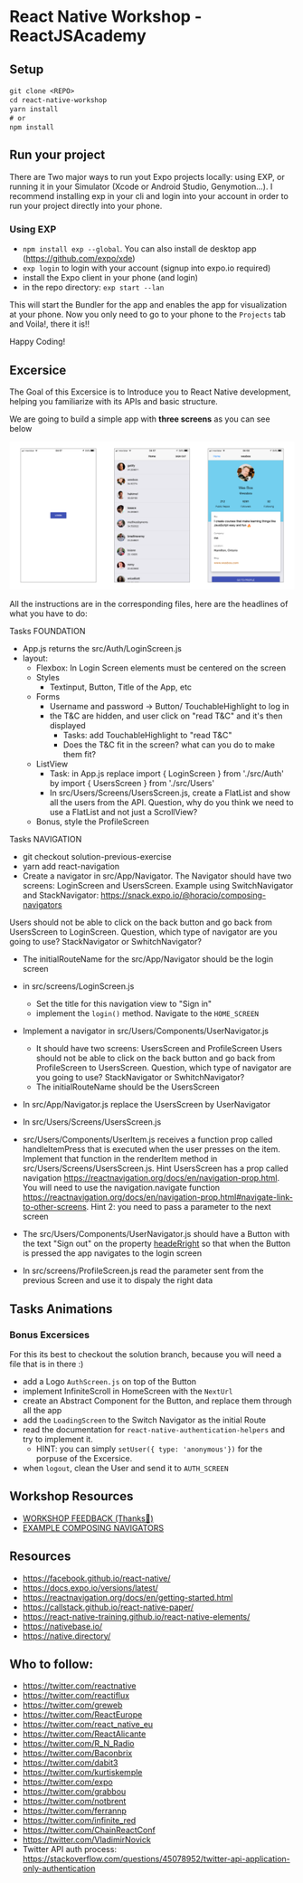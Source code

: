 # React Native Workshop - ReactJSAcademy

## Setup

```
git clone <REPO>
cd react-native-workshop
yarn install
# or
npm install
```

## Run your project

There are Two major ways to run yout Expo projects locally: using EXP, or running it in your Simulator (Xcode or Android Studio, Genymotion...). I recommend installing exp in your cli and login into your account in order to run your project directly into your phone.

### Using EXP

- `npm install exp --global`. You can also install de desktop app (https://github.com/expo/xde)
- `exp login` to login with your account (signup into expo.io required)
- install the Expo client in your phone (and login)
- in the repo directory: `exp start --lan`

This will start the Bundler for the app and enables the app for visualization at your phone. Now you only need to go to your phone to the `Projects` tab and Voila!, there it is!!

Happy Coding!

## Excersice

The Goal of this Excersice is to Introduce you to React Native development, helping you familiarize with its APIs and basic structure.

We are going to build a simple app with **three screens** as you can see below

![App Screens](./rn-workshop-intro.png)

All the instructions are in the corresponding files, here are the headlines of what you have to do:

Tasks FOUNDATION
- App.js returns the src/Auth/LoginScreen.js
- layout:
  - Flexbox: In Login Screen elements must be centered on the screen
  - Styles
    - Textinput, Button, Title of the App, etc
  - Forms
    - Username and password -> Button/ TouchableHighlight to log in
    - the T&C are hidden, and user click on "read T&C" and it's then displayed
        - Tasks: add TouchableHighlight to "read T&C"
        - Does the T&C fit in the screen? what can you do to make them fit?
  - ListView
    - Task: in App.js replace import { LoginScreen } from './src/Auth' by import { UsersScreen } from './src/Users'
    - In src/Users/Screens/UsersScreen.js, create a FlatList and show all the users from the API. Question, why do you think we need to use a FlatList and not just a ScrollView?
  - Bonus, style the ProfileScreen

Tasks NAVIGATION
- git checkout solution-previous-exercise
- yarn add react-navigation
- Create a navigator in src/App/Navigator.
The Navigator should have two screens: LoginScreen and UsersScreen. Example using SwitchNavigator and StackNavigator: https://snack.expo.io/@horacio/composing-navigators

Users should not be able to click on the back button and go back from UsersScreen to LoginScreen. Question, which type of navigator are you going to use? StackNavigator or SwhitchNavigator?

- The initialRouteName for the src/App/Navigator should be the login screen

- in src/screens/LoginScreen.js
  - Set the title for this navigation view to "Sign in"
  - implement the `login()` method. Navigate to the `HOME_SCREEN`

- Implement a navigator in src/Users/Components/UserNavigator.js
  - It should have two screens: UsersScreen and ProfileScreen
  Users should not be able to click on the back button and go back from ProfileScreen to UsersScreen. Question, which type of navigator are you going to use? StackNavigator or SwhitchNavigator?
  - The initialRouteName should be the UsersScreen

- In src/App/Navigator.js replace the UsersScreen by UserNavigator
- In src/Users/Screens/UsersScreen.js
- src/Users/Components/UserItem.js receives a function prop called handleItemPress that is executed when the user presses on the item. Implement that function in the renderItem method in src/Users/Screens/UsersScreen.js. Hint UsersScreen has a prop called navigation https://reactnavigation.org/docs/en/navigation-prop.html. You will need to use the navigation.navigate function https://reactnavigation.org/docs/en/navigation-prop.html#navigate-link-to-other-screens.  Hint 2: you need to pass a parameter to the next screen
- The src/Users/Components/UserNavigator.js should have a Button with the text "Sign out" on the property [headeRright](https://reactnavigation.org/docs/en/stack-navigator.html#headerright) so that when the Button is pressed the app navigates to the login screen

-  In src/screens/ProfileScreen.js read the parameter sent from the previous Screen and use it to dispaly the right data

Tasks Animations
-

### Bonus Excersices

For this its best to checkout the solution branch, because you will need a file that is in there :)

- add a Logo `AuthScreen.js` on top of the Button
- implement InfiniteScroll in HomeScreen with the `NextUrl`
- create an Abstract Component for the Button, and replace them through all the app
- add the `LoadingScreen` to the Switch Navigator as the initial Route
- read the documentation for `react-native-authentication-helpers` and try to implement it.
  - HINT: you can simply `setUser({ type: 'anonymous'})` for the porpuse of the Excersice.
- when `logout`, clean the User and send it to `AUTH_SCREEN`

## Workshop Resources

- [WORKSHOP FEEDBACK (Thanks🙏)](http://bit.ly/rnw-london)
- [EXAMPLE COMPOSING NAVIGATORS](https://snack.expo.io/@horacio/composing-navigators)

## Resources

- https://facebook.github.io/react-native/
- https://docs.expo.io/versions/latest/
- https://reactnavigation.org/docs/en/getting-started.html
- https://callstack.github.io/react-native-paper/
- https://react-native-training.github.io/react-native-elements/
- https://nativebase.io/
- https://native.directory/

## Who to follow:

- https://twitter.com/reactnative
- https://twitter.com/reactiflux
- https://twitter.com/greweb
- https://twitter.com/ReactEurope
- https://twitter.com/react_native_eu
- https://twitter.com/ReactAlicante
- https://twitter.com/R_N_Radio
- https://twitter.com/Baconbrix
- https://twitter.com/dabit3
- https://twitter.com/kurtiskemple
- https://twitter.com/expo
- https://twitter.com/grabbou
- https://twitter.com/notbrent
- https://twitter.com/ferrannp
- https://twitter.com/infinite_red
- https://twitter.com/ChainReactConf
- https://twitter.com/VladimirNovick
- Twitter API auth process: https://stackoverflow.com/questions/45078952/twitter-api-application-only-authentication
